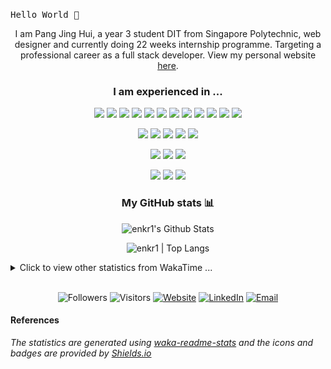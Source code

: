 <samp>Hello World 👋</samp>

<p align="center">
<!--   <samp> -->
  I am Pang Jing Hui, a year 3 student DIT from Singapore Polytechnic, web designer and currently doing 22 weeks internship programme. 
  Targeting a professional career as a full stack developer. 
  View my personal website <a href="https://enkr.business" target="_blank">here</a>.
<!--   </samp> -->
</p>

<h3 align="center">
<!--   <samp> -->
    I am experienced in ... 
<!--   </samp> -->
</h3>

<p align="center">
  <img src="http://img.shields.io/badge/-Java-F89820?style=flat&logo=java&logoColor=white">
  <img src="http://img.shields.io/badge/-PHP-8993be?style=flat&logo=php&logoColor=white">
  <img src="https://img.shields.io/badge/-C%23-e6000d?style=flat&logo=c-sharp&logoColor=ffffff">
  <img src="https://img.shields.io/badge/-JavaScript-eed718?style=flat&logo=javascript&logoColor=ffffff">
  <img src="https://img.shields.io/badge/-JQuery-blue?style=flat&logo=jquery&logoColor=ffffff">
  <img src="https://img.shields.io/badge/-HTML5-E34F26?style=flat&logo=html5&logoColor=white">
  <img src="https://img.shields.io/badge/-CSS3-1572B6?style=flat&logo=css3&logoColor=white">
  <img src="https://img.shields.io/badge/-Sass-cc6699?style=flat&logo=sass&logoColor=ffffff">
  <img src="https://img.shields.io/badge/-Bootstrap-563D7C?style=flat&logo=bootstrap&logoColor=white">
  <img src="http://img.shields.io/badge/-WordPress-blue?style=flat&logo=wordpress&logoColor=white">
  <img src="https://img.shields.io/badge/-MySQL-00758F?style=flat&logo=mysql&logoColor=FFFFFF">
  <img src="https://img.shields.io/badge/-Firebase-FFA611?style=flat&logo=firebase&logoColor=FFFFFF">
</p>

<p align="center">
  <img src="http://img.shields.io/badge/-Git-black?style=flat&logo=git&logoColor=f34f29">
  <img src="http://img.shields.io/badge/-Github-black?style=flat&logo=github&logoColor=FFFFFF">
  <img src="http://img.shields.io/badge/-Android%20Studio-black?style=flat&logo=android%20studio&logoColor=669933">
  <img src="http://img.shields.io/badge/-VS%20Code-black?style=flat&logo=visual%20studio%20code&logoColor=007ACC">
  <img src="http://img.shields.io/badge/-Docker-black?style=flat&logo=docker&logoColor=0db7ed">
</p>

<p align="center">
  <img src="http://img.shields.io/badge/-Photoshop-black?style=flat&logo=adobe-photoshop&logoColor=4FCCFE">
  <img src="http://img.shields.io/badge/-Illustrator-black?style=flat&logo=adobe-illustrator&logoColor=F2781D">
  <img src="http://img.shields.io/badge/-XD-black?style=flat&logo=adobe-XD&logoColor=FF61F6">
</p>

<!--   <img src="http://img.shields.io/badge/-Google%20Cloud%20Platform-4285F4?style=flat&logo=google%20cloud&logoColor=white"> -->
<!--   <img src="https://img.shields.io/badge/-React-000000?style=flat&logo=react&logoColor=00c8ff"> -->
<!-- <img src="https://img.shields.io/badge/-Progressive Web Apps-5A0FC8?style=flat"> -->
<!--   <img src="https://img.shields.io/badge/-C%20&%20C++-659ad2?style=flat&logo=c%2B%2B&logoColor=ffffff"> -->
<!--   <img src="https://img.shields.io/badge/-Python-black?style=flat&logo=python&logoColor=white">  -->

<!-- <h3 align="center">Software Development Life Cycle (SDLC)</h3> -->

<p align="center">
  <img src="https://img.shields.io/badge/-Agile-5A0FC8?style=flat">
  <img src="https://img.shields.io/badge/-KanBan-5A0FC8?style=flat">
  <img src="https://img.shields.io/badge/-Agile-5A0FC8?style=flat">  
</p>

<div>
  
  <h3 align="center">
<!--     <samp> -->
      My GitHub stats 📊
<!--     </samp> -->
  </h3>
  
  <p align="center">
    <img alt="enkr1's Github Stats" src="https://github-readme-stats.vercel.app/api?username=enkr1&show_icons=true&hide_border=true&count_private=true&show_icons=true&theme=tokyonight" />
  </p>

  <p align="center">
    <img src="https://github-readme-stats.vercel.app/api/top-langs/?username=enkr1&layout=compact&hide_border=true&count_private=true&theme=tokyonight" alt="enkr1 |  Top Langs" />
  </p>
  
</div>
  
<details>
  <summary>
<!--   <h4 align="center"> -->
<!--     <samp> -->
      Click to view other statistics from WakaTime ...
<!--     </samp> -->
<!--   </h4> -->
  </summary>
  
  <br>

<!--START_SECTION:waka-->

![Lines of code](https://img.shields.io/badge/From%20Hello%20World%20I%27ve%20Written-6.0%20million%20lines%20of%20code-blue)

**🐱 My Github Data** 

> 🏆 35 Contributions in the Year 2021
 > 
> 📦 148.3 kB Used in Github's Storage 
 > 
> 🚫 Not Opted to Hire
 > 
> 📜 72 Public Repositories 
 > 
> 🔑 8 Private Repositories  
 > 
**I'm a Night 🦉** 

```text
🌞 Morning    57 commits     ███░░░░░░░░░░░░░░░░░░░░░░   12.0% 
🌆 Daytime    126 commits    ██████░░░░░░░░░░░░░░░░░░░   26.53% 
🌃 Evening    195 commits    ██████████░░░░░░░░░░░░░░░   41.05% 
🌙 Night      97 commits     █████░░░░░░░░░░░░░░░░░░░░   20.42%

```
📅 **I'm Most Productive on Friday** 

```text
Monday       57 commits     ███░░░░░░░░░░░░░░░░░░░░░░   12.0% 
Tuesday      64 commits     ███░░░░░░░░░░░░░░░░░░░░░░   13.47% 
Wednesday    73 commits     ███░░░░░░░░░░░░░░░░░░░░░░   15.37% 
Thursday     65 commits     ███░░░░░░░░░░░░░░░░░░░░░░   13.68% 
Friday       127 commits    ██████░░░░░░░░░░░░░░░░░░░   26.74% 
Saturday     46 commits     ██░░░░░░░░░░░░░░░░░░░░░░░   9.68% 
Sunday       43 commits     ██░░░░░░░░░░░░░░░░░░░░░░░   9.05%

```


📊 **This Week I Spent My Time On** 

```text
⌚︎ Time Zone: Asia/Singapore

💬 Programming Languages: 
PHP                      26 hrs 12 mins      ██████████████████████░░░   88.32% 
SCSS                     2 hrs 26 mins       ██░░░░░░░░░░░░░░░░░░░░░░░   8.25% 
Other                    35 mins             ░░░░░░░░░░░░░░░░░░░░░░░░░   1.97% 
Markdown                 24 mins             ░░░░░░░░░░░░░░░░░░░░░░░░░   1.38% 
JavaScript               1 min               ░░░░░░░░░░░░░░░░░░░░░░░░░   0.08%

🔥 Editors: 
VS Code                  29 hrs 40 mins      █████████████████████████   100.0%

💻 Operating System: 
Mac                      29 hrs 40 mins      █████████████████████████   100.0%

```

**I Mostly Code in HTML** 

```text
HTML                     6 repos             ████████░░░░░░░░░░░░░░░░░   35.29% 
JavaScript               5 repos             ███████░░░░░░░░░░░░░░░░░░   29.41% 
Java                     2 repos             ███░░░░░░░░░░░░░░░░░░░░░░   11.76% 
PHP                      2 repos             ███░░░░░░░░░░░░░░░░░░░░░░   11.76% 
CSS                      1 repo              █░░░░░░░░░░░░░░░░░░░░░░░░   5.88%

```


**Timeline**

![Chart not found](https://raw.githubusercontent.com/enkr1/enkr1/master/charts/bar_graph.png) 


<!--END_SECTION:waka-->

</details>

<br>

<div align="center">
  <p> 
  <img src="https://img.shields.io/github/followers/enkr1?label=Follow&style=social" alt="Followers" />
  <img src="https://visitor-badge.glitch.me/badge?page_id=enkr1.enkr1" alt="Visitors" />
  <a href="https://enkr.business/" target="_blank"><img alt="Website" src="https://img.shields.io/badge/Website-enkr.business-blue?style=flat&logo=google-chrome"></a>
  <a href="https://www.linkedin.com/in/jinghuipang/" target="_blank"><img alt="LinkedIn" src="https://img.shields.io/badge/LinkedIn-@jinghuipang-blue?style=flat&logo=linkedin"></a>
  <a href="mailto:enkr99@gmail.com"><img alt="Email" src="https://img.shields.io/badge/Email-enkr99@gmail.com-blue?style=flat&logo=gmail"></a>
  </p>
</div>

#### References
<p><i>The statistics are generated using <a href="https://github.com/anmol098/waka-readme-stats">waka-readme-stats</a> and the icons and badges are provided by <a href="https://shields.io/">Shields.io</a></i></p>

